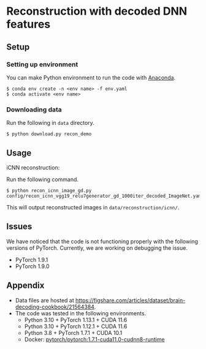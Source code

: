 # Reconstruction with decoded DNN features

## Setup

### Setting up environment

You can make Python environment to run the code with [Anaconda](https://anaconda.org/).

```shellsession
$ conda env create -n <env name> -f env.yaml
$ conda activate <env name>
```

### Downloading data

Run the following in `data` directory.

``` shellsession
$ python download.py recon_demo
```

## Usage

iCNN reconstruction:

Run the following command.

``` shellsession
$ python recon_icnn_image_gd.py config/recon_icnn_vgg19_relu7generator_gd_1000iter_decoded_ImageNet.yaml
```

This will output reconstructed images in `data/reconstruction/icnn/`.

## Issues

We have noticed that the code is not functioning properly with the following versions of PyTorch. Currently, we are working on debugging the issue.

- PyTorch 1.9.1
- PyTorch 1.9.0

## Appendix

- Data files are hosted at <https://figshare.com/articles/dataset/brain-decoding-cookbook/21564384>.
- The code was tested in the following environments.
  - Python 3.10 + PyTorch 1.13.1 + CUDA 11.6
  - Python 3.10 + PyTorch 1.12.1 + CUDA 11.6
  - Python 3.8 + PyTorch 1.7.1 + CUDA 10.1
  - Docker: [pytorch/pytorch:1.7.1-cuda11.0-cudnn8-runtime](https://hub.docker.com/layers/pytorch/pytorch/1.7.0-cuda11.0-cudnn8-runtime/images/sha256-9cffbe6c391a0dbfa2a305be24b9707f87595e832b444c2bde52f0ea183192f1)
